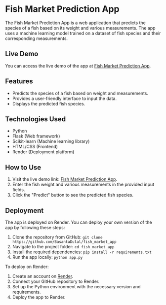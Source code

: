 # Fish Market Prediction App

The Fish Market Prediction App is a web application that predicts the species of a fish based on its weight and various measurements. The app uses a machine learning model trained on a dataset of fish species and their corresponding measurements.

## Live Demo

You can access the live demo of the app at [Fish Market Prediction App](https://fish-market-app.onrender.com/).

## Features

- Predicts the species of a fish based on weight and measurements.
- Provides a user-friendly interface to input the data.
- Displays the predicted fish species.

## Technologies Used

- Python
- Flask (Web framework)
- Scikit-learn (Machine learning library)
- HTML/CSS (Frontend)
- Render (Deployment platform)

## How to Use

1. Visit the live demo link: [Fish Market Prediction App](https://fish-market-app.onrender.com/).
2. Enter the fish weight and various measurements in the provided input fields.
3. Click the "Predict" button to see the predicted fish species.

## Deployment

The app is deployed on Render. You can deploy your own version of the app by following these steps:

1. Clone the repository from GitHub: `git clone https://github.com/BasantaDulal/fish_market_app`
2. Navigate to the project folder: `cd fish_market_app`
3. Install the required dependencies: `pip install -r requirements.txt`
4. Run the app locally: `python app.py`

To deploy on Render:

1. Create an account on [Render](https://render.com/).
2. Connect your GitHub repository to Render.
3. Set up the Python environment with the necessary version and requirements.
4. Deploy the app to Render.
